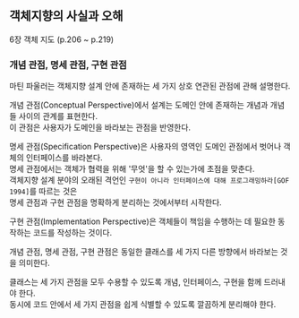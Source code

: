 ## 객체지향의 사실과 오해
6장 객체 지도 (p.206 ~ p.219)

### 개념 관점, 명세 관점, 구현 관점

마틴 파울러는 객체지향 설계 안에 존재하는 세 가지 상호 연관된 관점에 관해 설명한다.

개념 관점(Conceptual Perspective)에서 설계는 도메인 안에 존재하는 개념과 개념들 사이의 관계를 표현한다.  
이 관점은 사용자가 도메인을 바라보는 관점을 반영한다.  

명세 관점(Specification Perspective)은 사용자의 영역인 도메인 관점에서 벗어나 객체의 인터페이스를 바라본다.  
명세 관점에서는 객체가 협력을 위해 '무엇'을 할 수 있는가에 초점을 맞춘다.  
객체지향 설계 분야의 오래된 격언인 `구현이 아니라 인터페이스에 대해 프로그래밍하라[GOF 1994]`를 따르는 것은  
명세 관점과 구현 관점을 명확하게 분리하는 것에서부터 시작한다.  

구현 관점(Implementation Perspective)은 객체들이 책임을 수행하는 데 필요한 동작하는 코드를 작성하는 것이다.  

개념 관점, 명세 관점, 구현 관점은 동일한 클래스를 세 가지 다른 방향에서 바라보는 것을 의미한다.

클래스는 세 가지 관점을 모두 수용할 수 있도록 개념, 인터페이스, 구현을 함께 드러내야 한다.  
동시에 코드 안에서 세 가지 관점을 쉽게 식별할 수 있도록 깔끔하게 분리해야 한다.